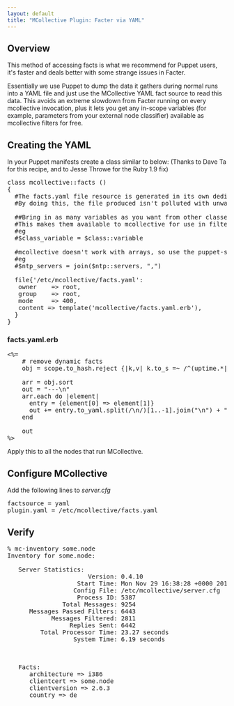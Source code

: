 ```yaml
---
layout: default
title: "MCollective Plugin: Facter via YAML"
---
```


## Overview


This method of accessing facts is what we recommend for Puppet users, it's faster and deals better with some strange issues in Facter.

Essentially we use Puppet to dump the data it gathers during normal runs into a YAML file and just use the MCollective YAML fact source to read this data.  This avoids an extreme slowdown from Facter running on every mcollective invocation, plus it lets you get any in-scope variables (for example, parameters from your external node classifier) available as mcollective filters for free.

## Creating the YAML

In your Puppet manifests create a class similar to below: (Thanks to Dave Ta for this recipe, and to Jesse Throwe for the Ruby 1.9 fix)

<pre>
class mcollective::facts ()
{
  #The facts.yaml file resource is generated in its own dedicated class
  #By doing this, the file produced isn't polluted with unwanted in scope class variables.

  ##Bring in as many variables as you want from other classes here.
  #This makes them available to mcollective for use in filters.
  #eg
  #$class_variable = $class::variable

  #mcollective doesn't work with arrays, so use the puppet-stdlib join function
  #eg
  #$ntp_servers = join($ntp::servers, ",")

  file{'/etc/mcollective/facts.yaml':
   owner    => root,
   group    => root,
   mode     => 400,
   content => template('mcollective/facts.yaml.erb'),
  }
}
</pre>


### facts.yaml.erb
<pre>
<%=
    # remove dynamic facts
    obj = scope.to_hash.reject {|k,v| k.to_s =~ /^(uptime.*|rubysitedir|_timestamp|memoryfree.*|swapfree.*|title|name|caller_module_name|module_name)$/ }

    arr = obj.sort
    out = "---\n"
    arr.each do |element|
      entry = {element[0] => element[1]}
      out += entry.to_yaml.split(/\n/)[1..-1].join("\n") + "\n"
    end

    out
%>
</pre>

Apply this to all the nodes that run MCollective.

## Configure MCollective

Add the following lines to <em>server.cfg</em>

<pre>
factsource = yaml
plugin.yaml = /etc/mcollective/facts.yaml
</pre>

## Verify

<pre>
% mc-inventory some.node
Inventory for some.node:

   Server Statistics:
                      Version: 0.4.10
                   Start Time: Mon Nov 29 16:38:28 +0000 2010
                  Config File: /etc/mcollective/server.cfg
                   Process ID: 5387
               Total Messages: 9254
      Messages Passed Filters: 6443
            Messages Filtered: 2811
                 Replies Sent: 6442
         Total Processor Time: 23.27 seconds
                  System Time: 6.19 seconds

<snip>

   Facts:
      architecture => i386
      clientcert => some.node
      clientversion => 2.6.3
      country => de
</pre>
